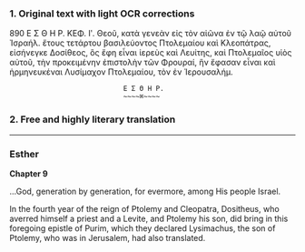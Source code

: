 ### 1. Original text with light OCR corrections

890                                Ε Σ Θ Η Ρ.                               ΚΕΦ. Ιʹ.
Θεοῦ, κατὰ γενεὰν εἰς τὸν αἰῶνα ἐν τῷ λαῷ αὐτοῦ Ἰσραήλ. ἔτους
τετάρτου βασιλεύοντος Πτολεμαίου καὶ Κλεοπάτρας, εἰσήνεγκε
Δοσίθεος, ὃς ἔφη εἶναι ἱερεὺς καὶ Λευίτης, καὶ Πτολεμαῖος υἱὸς
αὐτοῦ, τὴν προκειμένην ἐπιστολὴν τῶν Φρουραί, ἣν ἔφασαν εἶναι
καὶ ἡρμηνευκέναι Λυσίμαχον Πτολεμαίου, τὸν ἐν Ἱερουσαλήμ.

                                Ε Σ Θ Η Ρ.
                                ~~~~⌘~~~~

### 2. Free and highly literary translation

***

### Esther

**Chapter 9**

...God, generation by generation, for evermore, among His people Israel.

In the fourth year of the reign of Ptolemy and Cleopatra, Dositheus, who averred himself a priest and a Levite, and Ptolemy his son, did bring in this foregoing epistle of Purim, which they declared Lysimachus, the son of Ptolemy, who was in Jerusalem, had also translated.